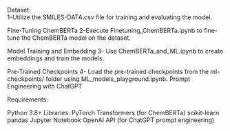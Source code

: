 Dataset:                                                                                                                                                              
1-Utilize the SMILES-DATA.csv file for training and evaluating the model. 

Fine-Tuning ChemBERTa
2-Execute Finetuning_ChemBERTa.ipynb to fine-tune the ChemBERTa model on the dataset.

Model Training and Embedding
3- Use ChemBERTa_and_ML.ipynb to create embeddings and train the models.

Pre-Trained Checkpoints
4- Load the pre-trained checkpoints from the ml-checkpoints/ folder using ML_models_playground.ipynb.
Prompt Engineering with ChatGPT

Requirements:

Python 3.8+
Libraries:
PyTorch
Transformers (for ChemBERTa)
scikit-learn
pandas
Jupyter Notebook
OpenAI API (for ChatGPT prompt engineering)
